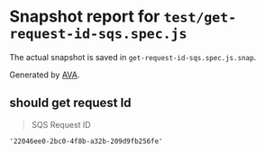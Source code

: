 # Snapshot report for `test/get-request-id-sqs.spec.js`

The actual snapshot is saved in `get-request-id-sqs.spec.js.snap`.

Generated by [AVA](https://avajs.dev).

## should get request Id

> SQS Request ID

    '22046ee0-2bc0-4f8b-a32b-209d9fb256fe'

